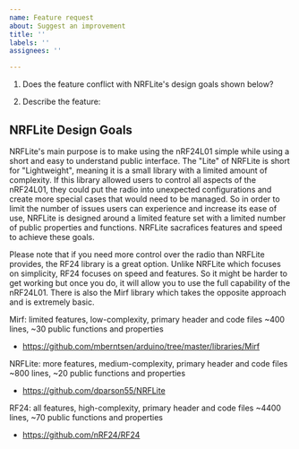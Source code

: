 ```yaml
---
name: Feature request
about: Suggest an improvement
title: ''
labels: ''
assignees: ''

---
```


1. Does the feature conflict with NRFLite's design goals shown below?

2. Describe the feature:

## NRFLite Design Goals
NRFLite's main purpose is to make using the nRF24L01 simple while using a short and easy to understand public interface. The "Lite" of NRFLite is short for "Lightweight", meaning it is a small library with a limited amount of complexity. If this library allowed users to control all aspects of the nRF24L01, they could put the radio into unexpected configurations and create more special cases that would need to be managed. So in order to limit the number of issues users can experience and increase its ease of use, NRFLite is designed around a limited feature set with a limited number of public properties and functions. NRFLite sacrafices features and speed to achieve these goals.

Please note that if you need more control over the radio than NRFLite provides, the RF24 library is a great option. Unlike NRFLite which focuses on simplicity, RF24 focuses on speed and features. So it might be harder to get working but once you do, it will allow you to use the full capability of the nRF24L01. There is also the Mirf library which takes the opposite approach and is extremely basic.

Mirf: limited features, low-complexity, primary header and code files ~400 lines, ~30 public functions and properties
- https://github.com/mberntsen/arduino/tree/master/libraries/Mirf

NRFLite: more features, medium-complexity, primary header and code files ~800 lines, ~20 public functions and properties
- https://github.com/dparson55/NRFLite

RF24: all features, high-complexity, primary header and code files ~4400 lines, ~70 public functions and properties
- https://github.com/nRF24/RF24

